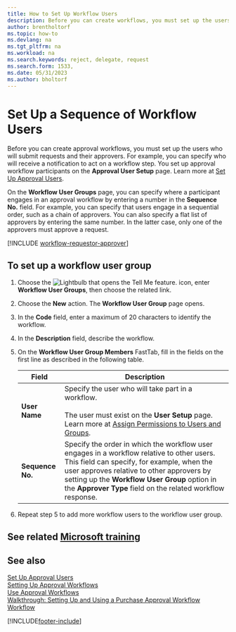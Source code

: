 ```yaml
---
title: How to Set Up Workflow Users
description: Before you can create workflows, you must set up the users who take part in them on the Approval User Setup page.
author: brentholtorf
ms.topic: how-to
ms.devlang: na
ms.tgt_pltfrm: na
ms.workload: na
ms.search.keywords: reject, delegate, request
ms.search.form: 1533,
ms.date: 05/31/2023
ms.author: bholtorf
---
```

# Set Up a Sequence of Workflow Users

Before you can create approval workflows, you must set up the users who will submit requests and their approvers. For example, you can specify who will receive a notification to act on a workflow step. You set up approval workflow participants on the **Approval User Setup** page. Learn more at [Set Up Approval Users](across-how-to-set-up-approval-users.md).

On the **Workflow User Groups** page, you can specify where a participant engages in an approval workflow by entering a number in the **Sequence No.** field. For example, you can specify that users engage in a sequential order, such as a chain of approvers. You can also specify a flat list of approvers by entering the same number. In the latter case, only one of the approvers must approve a request.

[!INCLUDE [workflow-requestor-approver](includes/workflow-requestor-approver.md)]

## To set up a workflow user group

1. Choose the ![Lightbulb that opens the Tell Me feature.](media/ui-search/search_small.png "Tell me what you want to do") icon, enter **Workflow User Groups**, then choose the related link.  
2. Choose the **New** action. The **Workflow User Group** page opens.  
3. In the **Code** field, enter a maximum of 20 characters to identify the workflow.  
4. In the **Description** field, describe the workflow.  
5. On the **Workflow User Group Members** FastTab, fill in the fields on the first line as described in the following table.  

   |Field|Description|
   |-----|-----------|
   |**User Name**|Specify the user who will take part in a workflow.<br /><br /> The user must exist on the **User Setup** page. Learn more at [Assign Permissions to Users and Groups](ui-define-granular-permissions.md).|
   |**Sequence No.**|Specify the order in which the workflow user engages in a workflow relative to other users. This field can specify, for example, when the user approves relative to other approvers by setting up the **Workflow User Group** option in the **Approver Type** field on the related workflow response.| 

6. Repeat step 5 to add more workflow users to the workflow user group.  

## See related [Microsoft training](/training/modules/create-workflows/)

## See also

[Set Up Approval Users](across-how-to-set-up-approval-users.md)  
[Setting Up Approval Workflows](across-set-up-workflows.md)  
[Use Approval Workflows](across-use-workflows.md)  
[Walkthrough: Setting Up and Using a Purchase Approval Workflow](walkthrough-setting-up-and-using-a-purchase-approval-workflow.md)  
[Workflow](across-workflow.md)  

[!INCLUDE[footer-include](includes/footer-banner.md)]

